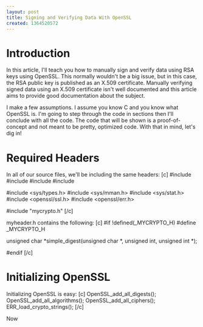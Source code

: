 ```yaml
---
layout: post
title: Signing and Verifying Data With OpenSSL
created: 1364520572
---
```

<h1>Introduction</h1>

In this article, I'll teach you how to manually sign and verify data using RSA keys using OpenSSL. This normally wouldn't be a big issue, but in this case, the RSA public key is published as an X.509 certificate. Manually verifying signed data using an X.509 certificate isn't well documented and this article aims to provide good documentation about the subject.

I make a few assumptions. I assume you know C and you know what OpenSSL is. I'm going to step through the code in sections then I'll conclude with all the code. The code that will be shown is a proof-of-concept and not meant to be pretty, optimized code. With that in mind, let's dig in!

<h1>Required Headers</h1>
In all of our source files, we'll be including the same headers:
[c]
#include <stdio.h>
#include <stdlib.h>
#include <string.h>
#include <unistd.h>

#include <sys/types.h>
#include <sys/mman.h>
#include <sys/stat.h>
#include <openssl/ssl.h>
#include <openssl/err.h>

#include "mycrypto.h"
[/c]

myheader.h contains the following:
[c]
#if !defined(_MYCRYPTO_H)
#define _MYCRYPTO_H

unsigned char *simple_digest(unsigned char *, unsigned int, unsigned int *);

#endif
[/c]

<h1>Initializing OpenSSL</h1>
Initializing OpenSSL is easy:
[c]
OpenSSL_add_all_digests();
OpenSSL_add_all_algorithms();
OpenSSL_add_all_ciphers();
ERR_load_crypto_strings();
[/c]

Now
